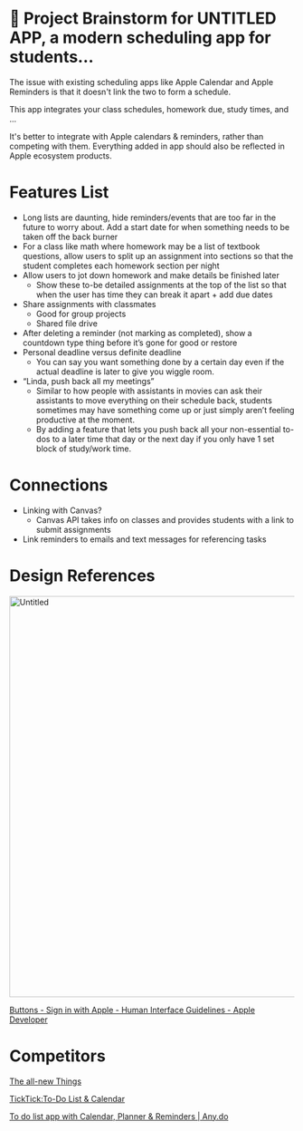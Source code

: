 # 🧠 Project Brainstorm for UNTITLED APP, a modern scheduling app for students…

The issue with existing scheduling apps like Apple Calendar and Apple Reminders is that it doesn't link the two to form a schedule.

This app integrates your class schedules, homework due, study times, and ...

It's better to integrate with Apple calendars & reminders, rather than competing with them. Everything added in app should also be reflected in Apple ecosystem products.

# Features List

- Long lists are daunting, hide reminders/events that are too far in the future to worry about. Add a start date for when something needs to be taken off the back burner
- For a class like math where homework may be a list of textbook questions, allow users to split up an assignment into sections so that the student completes each homework section per night
- Allow users to jot down homework and make details be finished later
    - Show these to-be detailed assignments at the top of the list so that when the user has time they can break it apart + add due dates
- Share assignments with classmates
    - Good for group projects
    - Shared file drive
- After deleting a reminder (not marking as completed), show a countdown type thing before it’s gone for good or restore
- Personal deadline versus definite deadline
    - You can say you want something done by a certain day even if the actual deadline is later to give you wiggle room.
- “Linda, push back all my meetings”
    - Similar to how people with assistants in movies can ask their assistants to move everything on their schedule back, students sometimes may have something come up or just simply aren’t feeling productive at the moment.
    - By adding a feature that lets you push back all your non-essential to-dos to a later time that day or the next day if you only have 1 set block of study/work time.

# Connections


- Linking with Canvas?
    - Canvas API takes info on classes and provides students with a link to submit assignments
- Link reminders to emails and text messages for referencing tasks

# Design References

<img width="708" alt="Untitled" src="https://user-images.githubusercontent.com/18268912/159520760-0b03d1b8-6a5e-4820-9d2c-ca2293aeccde.png">


[Buttons - Sign in with Apple - Human Interface Guidelines - Apple Developer](https://developer.apple.com/design/human-interface-guidelines/sign-in-with-apple/overview/buttons/)

# Competitors

[The all-new Things](https://culturedcode.com/things/)

[‎TickTick:To-Do List & Calendar](https://apps.apple.com/us/app/ticktick-to-do-list-calendar/id626144601)

[To do list app with Calendar, Planner & Reminders | Any.do](https://www.any.do/)
